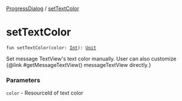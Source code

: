 [ProgressDialog](index.md) / [setTextColor](./set-text-color.md)

# setTextColor

`fun setTextColor(color: `[`Int`](https://kotlinlang.org/api/latest/jvm/stdlib/kotlin/-int/index.html)`): `[`Unit`](https://kotlinlang.org/api/latest/jvm/stdlib/kotlin/-unit/index.html)

Set message TextView's text color manually.
User can also customize {@link #getMessageTextView() messageTextView directly.}

### Parameters

`color` - ResourceId of text color